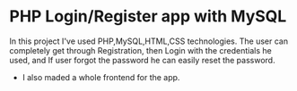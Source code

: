 # PHP Login/Register app with MySQL

In this project I've used PHP,MySQL,HTML,CSS technologies.
The user can completely get through Registration, then Login with the credentials he used, and If user forgot the password he can easily reset the password.

- I also maded a whole frontend for the app.
